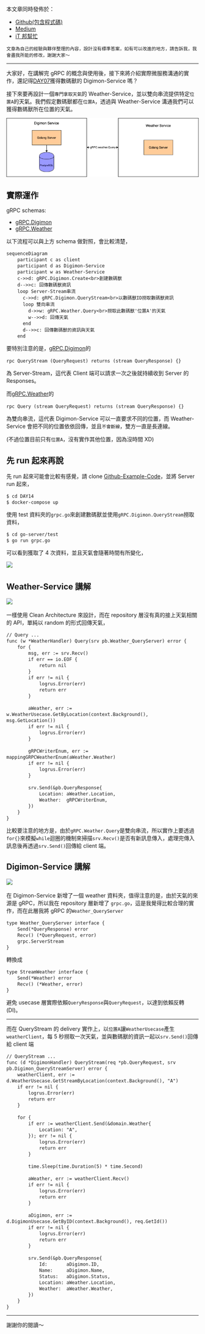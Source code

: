 本文章同時發佈於：

- [Github(包含程式碼)]()
- [Medium]()
- [iT 邦幫忙]()

```
文章為自己的經驗與夥伴整理的內容，設計沒有標準答案，如有可以改進的地方，請告訴我，我會盡我所能的修改，謝謝大家～
```

---

大家好，在講解完 gRPC 的概念與使用後，接下來將介紹實際微服務溝通的實作，還記得[DAY07](https://github.com/superj80820/2020-ithelp-contest/blob/master/DAY07)獲得數碼獸的 Digimon-Service 嗎？

接下來要再設計一個`專門拿取天氣`的 Weather-Service，並以雙向串流提供特定`位置A`的天氣。我們假定數碼獸都在`位置A`，透過與 Weather-Service 溝通我們可以獲得數碼獸所在位置的天氣。

![](./digimon-service.drawio.png)

## 實際運作

gRPC schemas:

- [gRPC.Digimon](https://github.com/superj80820/2020-ithelp-contest/blob/master/DAY14/schemas/digimon/schema.proto)
- [gRPC.Weather](https://github.com/superj80820/2020-ithelp-contest/blob/master/DAY14/schemas/weather/schema.proto)

以下流程可以與上方 schema 做對照，會比較清楚，

```mermaid
sequenceDiagram
    participant c as client
    participant d as Digimon-Service
    participant w as Weather-Service
    c->>d: gRPC.Digimon.Create<br>創建數碼獸
    d-->>c: 回傳數碼獸資訊
    loop Server-Stream串流
      c->>d: gRPC.Digimon.QueryStream<br>以數碼獸ID撈取數碼獸資訊
      loop 雙向串流
        d->>w: gRPC.Weather.Query<br>撈取此數碼獸'位置A'的天氣
        w-->>d: 回傳天氣
      end
      d-->>c: 回傳數碼獸的資訊與天氣
    end
```

要特別注意的是，[gRPC.Digimon](https://github.com/superj80820/2020-ithelp-contest/blob/master/DAY14/schemas/digimon/schema.proto)的

`rpc QueryStream (QueryRequest) returns (stream QueryResponse) {}`

為 Server-Stream，這代表 Client 端可以請求一次之後就持續收到 Server 的 Responses。

而[gRPC.Weather](https://github.com/superj80820/2020-ithelp-contest/blob/master/DAY14/schemas/weather/schema.proto)的

`rpc Query (stream QueryRequest) returns (stream QueryResponse) {}`

為雙向串流，這代表 Digimon-Service 可以一直要求不同的位置，而 Weather-Service 會把不同的位置依依回傳，並且`不會斷線`，雙方一直是長連線。

(不過位置目前只有`位置A`，沒有實作其他位置，因為沒時間 XD)

## 先 run 起來再說

先 run 起來可能會比較有感覺，請 clone [Github-Example-Code](https://github.com/superj80820/2020-ithelp-contest)，並將 Server run 起來，

```
$ cd DAY14
$ docker-compose up
```

使用 test 資料夾的`grpc.go`來創建數碼獸並使用`gRPC.Digimon.QueryStream`撈取資料，

```
$ cd go-server/test
$ go run grpc.go
```

可以看到獲取了 4 次資料，並且天氣會隨著時間有所變化，

![](https://i.imgur.com/qchlU5X.png)

## Weather-Service 講解

![](https://i.imgur.com/b1cwX1p.png)

一樣使用 Clean Architecture 來設計，而在 repository 層沒有真的接上天氣相關的 API，單純以 random 的形式回傳天氣，

```golang
// Query ...
func (w *WeatherHandler) Query(srv pb.Weather_QueryServer) error {
	for {
		msg, err := srv.Recv()
		if err == io.EOF {
			return nil
		}
		if err != nil {
			logrus.Error(err)
			return err
		}

		aWeather, err := w.WeatherUsecase.GetByLocation(context.Background(), msg.GetLocation())
		if err != nil {
			logrus.Error(err)
		}

		gRPCWriterEnum, err := mappingGRPCWeatherEnum(aWeather.Weather)
		if err != nil {
			logrus.Error(err)
		}

		srv.Send(&pb.QueryResponse{
			Location: aWeather.Location,
			Weather:  gRPCWriterEnum,
		})
	}
}
```

比較要注意的地方是，由於`gRPC.Weather.Query`是雙向串流，所以實作上要透過`for{}`來模擬`while`迴圈的機制來掃描`srv.Recv()`是否有新訊息傳入，處理完傳入訊息後再透過`srv.Send()`回傳給 client 端。

## Digimon-Service 講解

![](https://i.imgur.com/0hOE03k.png)

在 Digimon-Service 新增了一個 weather 資料夾，值得注意的是，由於天氣的來源是 gRPC，所以我在 repository 層新增了 `grpc.go`，這是我覺得比較合理的實作，而在此層我將 gRPC 的`Weather_QueryServer`

```golang
type Weather_QueryServer interface {
	Send(*QueryResponse) error
	Recv() (*QueryRequest, error)
	grpc.ServerStream
}
```

轉換成

```golang
type StreamWeather interface {
	Send(*Weather) error
	Recv() (*Weather, error)
}
```

避免 usecase 層實際依賴`QueryResponse`與`QueryRequest`，以達到依賴反轉(DI)。

---

而在 QueryStream 的 delivery 實作上，以`位置A`讓`WeatherUsecase`產生`weatherClient`，每 5 秒撈取一次天氣，並與數碼獸的資訊一起以`srv.Send()`回傳給 client 端

```golang
// QueryStream ...
func (d *DigimonHandler) QueryStream(req *pb.QueryRequest, srv pb.Digimon_QueryStreamServer) error {
	weatherClient, err := d.WeatherUsecase.GetStreamByLocation(context.Background(), "A")
	if err != nil {
		logrus.Error(err)
		return err
	}

	for {
		if err := weatherClient.Send(&domain.Weather{
			Location: "A",
		}); err != nil {
			logrus.Error(err)
			return err
		}

		time.Sleep(time.Duration(5) * time.Second)

		aWeather, err := weatherClient.Recv()
		if err != nil {
			logrus.Error(err)
			return err
		}

		aDigimon, err := d.DigimonUsecase.GetByID(context.Background(), req.GetId())
		if err != nil {
			logrus.Error(err)
			return err
		}

		srv.Send(&pb.QueryResponse{
			Id:       aDigimon.ID,
			Name:     aDigimon.Name,
			Status:   aDigimon.Status,
			Location: aWeather.Location,
			Weather:  aWeather.Weather,
		})
	}
}
```

---

謝謝你的閱讀～
